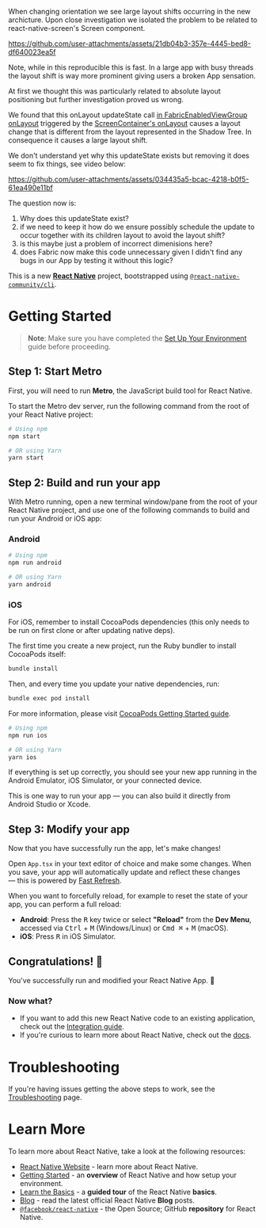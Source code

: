 
When changing orientation we see large layout shifts occurring in the new
archicture. Upon close investigation we isolated the problem to be related to
react-native-screen's Screen component. 

https://github.com/user-attachments/assets/21db04b3-357e-4445-bed8-df640023ea5f

Note, while in this reproducible this is fast. In a large app with busy threads
the layout shift is way more prominent giving users a broken App sensation.

At first we thought this was particularly related to absolute layout positioning
but further investigation proved us wrong. 

We found that this onLayout updateState call [in FabricEnabledViewGroup
onLayout](https://github.com/software-mansion/react-native-screens/blob/f79fcae0a35d3f9db23d437c2354ede2ff1906b8/android/src/fabric/java/com/swmansion/rnscreens/FabricEnabledViewGroup.kt#L34-L63)
triggered by the [ScreenContainer's onLayout](https://github.com/software-mansion/react-native-screens/blob/f79fcae0a35d3f9db23d437c2354ede2ff1906b8/android/src/main/java/com/swmansion/rnscreens/ScreenContainer.kt#L46-L56) causes a layout change that is different from the layout represented in the Shadow Tree. 
In consequence it causes a large layout shift.


We don't understand yet why this updateState exists but removing it does seem to
fix things, see video below:

https://github.com/user-attachments/assets/034435a5-bcac-4218-b0f5-61ea490e11bf


The question now is:
1. Why does this updateState exist?
2. if we need to keep it how do we ensure possibly schedule the update to occur
   together with its children layout to avoid the layout shift? 
3. is this maybe just a problem of incorrect dimenisions here?
4. does Fabric now make this code unnecessary given I didn't find any bugs in
   our App by testing it without this logic?



This is a new [**React Native**](https://reactnative.dev) project, bootstrapped using [`@react-native-community/cli`](https://github.com/react-native-community/cli).

# Getting Started

> **Note**: Make sure you have completed the [Set Up Your Environment](https://reactnative.dev/docs/set-up-your-environment) guide before proceeding.

## Step 1: Start Metro

First, you will need to run **Metro**, the JavaScript build tool for React Native.

To start the Metro dev server, run the following command from the root of your React Native project:

```sh
# Using npm
npm start

# OR using Yarn
yarn start
```

## Step 2: Build and run your app

With Metro running, open a new terminal window/pane from the root of your React Native project, and use one of the following commands to build and run your Android or iOS app:

### Android

```sh
# Using npm
npm run android

# OR using Yarn
yarn android
```

### iOS

For iOS, remember to install CocoaPods dependencies (this only needs to be run on first clone or after updating native deps).

The first time you create a new project, run the Ruby bundler to install CocoaPods itself:

```sh
bundle install
```

Then, and every time you update your native dependencies, run:

```sh
bundle exec pod install
```

For more information, please visit [CocoaPods Getting Started guide](https://guides.cocoapods.org/using/getting-started.html).

```sh
# Using npm
npm run ios

# OR using Yarn
yarn ios
```

If everything is set up correctly, you should see your new app running in the Android Emulator, iOS Simulator, or your connected device.

This is one way to run your app — you can also build it directly from Android Studio or Xcode.

## Step 3: Modify your app

Now that you have successfully run the app, let's make changes!

Open `App.tsx` in your text editor of choice and make some changes. When you save, your app will automatically update and reflect these changes — this is powered by [Fast Refresh](https://reactnative.dev/docs/fast-refresh).

When you want to forcefully reload, for example to reset the state of your app, you can perform a full reload:

- **Android**: Press the <kbd>R</kbd> key twice or select **"Reload"** from the **Dev Menu**, accessed via <kbd>Ctrl</kbd> + <kbd>M</kbd> (Windows/Linux) or <kbd>Cmd ⌘</kbd> + <kbd>M</kbd> (macOS).
- **iOS**: Press <kbd>R</kbd> in iOS Simulator.

## Congratulations! :tada:

You've successfully run and modified your React Native App. :partying_face:

### Now what?

- If you want to add this new React Native code to an existing application, check out the [Integration guide](https://reactnative.dev/docs/integration-with-existing-apps).
- If you're curious to learn more about React Native, check out the [docs](https://reactnative.dev/docs/getting-started).

# Troubleshooting

If you're having issues getting the above steps to work, see the [Troubleshooting](https://reactnative.dev/docs/troubleshooting) page.

# Learn More

To learn more about React Native, take a look at the following resources:

- [React Native Website](https://reactnative.dev) - learn more about React Native.
- [Getting Started](https://reactnative.dev/docs/environment-setup) - an **overview** of React Native and how setup your environment.
- [Learn the Basics](https://reactnative.dev/docs/getting-started) - a **guided tour** of the React Native **basics**.
- [Blog](https://reactnative.dev/blog) - read the latest official React Native **Blog** posts.
- [`@facebook/react-native`](https://github.com/facebook/react-native) - the Open Source; GitHub **repository** for React Native.
